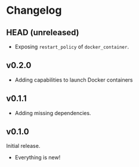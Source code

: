 # Changelog

## HEAD (unreleased)

- Exposing `restart_policy` of `docker_container`.

## v0.2.0

- Adding capabilities to launch Docker containers

## v0.1.1

- Adding missing dependencies.

## v0.1.0

Initial release.

- Everything is new!
